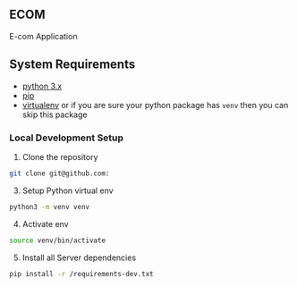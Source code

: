 ## ECOM
E-com Application


## System Requirements

- [python 3.x](https://www.python.org/downloads/)
- [pip](https://pip.pypa.io/en/stable/installing/)
- [virtualenv](https://virtualenv.pypa.io/en/latest/installation.html) or if you are sure your python package has
`venv` then you can skip this package

### Local Development Setup

1. Clone the repository

```bash
git clone git@github.com:
```


3. Setup Python virtual env
```bash
python3 -m venv venv
```

4. Activate env
```bash
source venv/bin/activate
```

5. Install all Server dependencies
```bash
pip install -r /requirements-dev.txt
```
